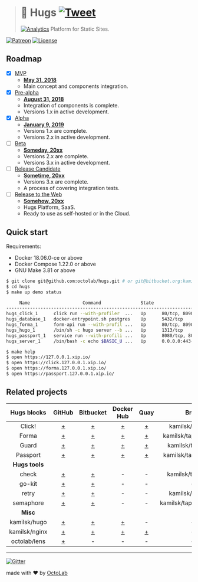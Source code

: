 > # 🤗 Hugs [![Tweet][icon_twitter]][twitter_publish]
> [![Analytics][analytics_pixel]][page_promo]
> Platform for Static Sites.

[![Patreon][icon_patreon]](https://www.patreon.com/octolab)
[![License][icon_license]](LICENSE)

## Roadmap

- [x] [MVP][project_v1]
  - [**May 31, 2018**][project_v1_dl]
  - Main concept and components integration.
- [x] [Pre-alpha][project_v2]
  - [**August 31, 2018**][project_v2_dl]
  - Integration of components is complete.
  - Versions 1.x in active development.
- [x] [Alpha][project_v3]
  - [**January 9, 2019**][project_v3_dl]
  - Versions 1.x are complete.
  - Versions 2.x in active development.
- [ ] [Beta][project_v4]
  - [**Someday, 20xx**][project_v4_dl]
  - Versions 2.x are complete.
  - Versions 3.x in active development.
- [ ] [Release Candidate][project_v5]
  - [**Sometime, 20xx**][project_v5_dl]
  - Versions 3.x are complete.
  - A process of covering integration tests.
- [ ] [Release to the Web][project_v6]
  - [**Somehow, 20xx**][project_v6_dl]
  - Hugs Platform, SaaS.
  - Ready to use as self-hosted or in the Cloud.

## Quick start

Requirements:

- Docker 18.06.0-ce or above
- Docker Compose 1.22.0 or above
- GNU Make 3.81 or above

```bash
$ git clone git@github.com:octolab/hugs.git # or git@bitbucket.org:kamilsk/hugs.git
$ cd hugs
$ make up demo status

     Name                    Command               State                        Ports
-----------------------------------------------------------------------------------------------------------
hugs_click_1      click run --with-profiler  ...   Up      80/tcp, 8090/tcp, 8091/tcp
hugs_database_1   docker-entrypoint.sh postgres    Up      5432/tcp
hugs_forma_1      form-api run --with-profil ...   Up      80/tcp, 8090/tcp, 8091/tcp
hugs_hugo_1       /bin/sh -c hugo server --b ...   Up      1313/tcp
hugs_passport_1   service run --with-profili ...   Up      8080/tcp, 8090/tcp, 8091/tcp, 8092/tcp, 8093/tcp
hugs_server_1     /bin/bash -c echo $BASIC_U ...   Up      0.0.0.0:443->443/tcp, 0.0.0.0:80->80/tcp

$ make help
$ open https://127.0.0.1.xip.io/
$ open https://click.127.0.0.1.xip.io/
$ open https://forma.127.0.0.1.xip.io/
$ open https://passport.127.0.0.1.xip.io/
```

## Related projects

| Hugs blocks    | GitHub                                                    | Bitbucket                                                    | Docker Hub                                      | Quay                                             | Brew                  |
|:--------------:|:---------------------------------------------------------:|:------------------------------------------------------------:|:-----------------------------------------------:|:------------------------------------------------:|:---------------------:|
| Click!         | [+](https://github.com/kamilsk/click)                     | [+](https://bitbucket.org/kamilsk/click)                     | [+](https://hub.docker.com/r/kamilsk/click/)    | [+](https://quay.io/repository/kamilsk/click)    | kamilsk/tap/click     |
| Forma          | [+](https://github.com/kamilsk/form-api)                  | [+](https://bitbucket.org/kamilsk/form-api)                  | [+](https://hub.docker.com/r/kamilsk/form-api/) | [+](https://quay.io/repository/kamilsk/form-api) | kamilsk/tap/form-api  |
| Guard          | [+](https://github.com/kamilsk/guard)                     | [+](https://bitbucket.org/kamilsk/guard)                     | [+](https://hub.docker.com/r/kamilsk/guard/)    | [+](https://quay.io/repository/kamilsk/guard)    | kamilsk/tap/guard     |
| Passport       | [+](https://github.com/kamilsk/passport)                  | [+](https://bitbucket.org/kamilsk/passport)                  | [+](https://hub.docker.com/r/kamilsk/passport/) | [+](https://quay.io/repository/kamilsk/passport) | kamilsk/tap/passport  |
| **Hugs tools** |
| check          | [+](https://github.com/kamilsk/check)                     | [+](https://bitbucket.org/kamilsk/check)                     | -                                               | -                                                | kamilsk/tap/check     |
| go-kit         | [+](https://github.com/kamilsk/go-kit)                    | [+](https://bitbucket.org/kamilsk/go-kit)                    | -                                               | -                                                | -                     |
| retry          | [+](https://github.com/kamilsk/retry)                     | [+](https://bitbucket.org/kamilsk/retry)                     | -                                               | -                                                | kamilsk/tap/retry     |
| semaphore      | [+](https://github.com/kamilsk/semaphore)                 | [+](https://bitbucket.org/kamilsk/semaphore)                 | -                                               | -                                                | kamilsk/tap/semaphore |
| **Misc**       |
| kamilsk/hugo   | [+](https://github.com/kamilsk/shared/tree/docker-go)     | [+](https://bitbucket.org/kamilsk/shared/src/docker-go/)     | [+](https://hub.docker.com/r/kamilsk/hugo/)     | -                                                | -                     |
| kamilsk/nginx  | [+](https://github.com/kamilsk/shared/tree/docker-common) | [+](https://bitbucket.org/kamilsk/shared/src/docker-common/) | [+](https://hub.docker.com/r/kamilsk/nginx/)    | [+](https://quay.io/repository/kamilsk/nginx)    | -                     |
| octolab/lens   | [+](https://github.com/octolab/lens)                      | -                                                            | -                                               | -                                                | -                     |

---

[![Gitter][icon_gitter]](https://gitter.im/octolab/hugs)

made with ❤️ by [OctoLab](https://www.octolab.org/)

[analytics_pixel]: https://ga-beacon.appspot.com/UA-109817251-25/hugs/readme?pixel

[icon_gitter]:     https://badges.gitter.im/Join%20Chat.svg
[icon_license]:    https://img.shields.io/badge/license-MIT-blue.svg
[icon_patreon]:    https://img.shields.io/badge/patreon-donate-orange.svg
[icon_research]:   https://img.shields.io/badge/research-in%20progress-yellow.svg
[icon_twitter]:    https://img.shields.io/twitter/url/http/shields.io.svg?style=social

[page_promo]:      https://hugs.octolab.net/

[project_v1]:      https://github.com/octolab/hugs/projects/1
[project_v1_dl]:   https://github.com/octolab/hugs/milestone/1
[project_v2]:      https://github.com/octolab/hugs/projects/2
[project_v2_dl]:   https://github.com/octolab/hugs/milestone/2
[project_v3]:      https://github.com/octolab/hugs/projects/3
[project_v3_dl]:   https://github.com/octolab/hugs/milestone/3
[project_v4]:      https://github.com/octolab/hugs/projects/4
[project_v4_dl]:   https://github.com/octolab/hugs/milestone/4
[project_v5]:      https://github.com/octolab/hugs/projects/5
[project_v5_dl]:   https://github.com/octolab/hugs/milestone/5
[project_v6]:      https://github.com/octolab/hugs/projects/6
[project_v6_dl]:   https://github.com/octolab/hugs/milestone/6

[twitter_publish]: https://twitter.com/intent/tweet?text=Platform%20for%20Static%20Sites&url=https://hugs.octolab.net/&via=octolab_inc&hashtags=platform,static-sites
